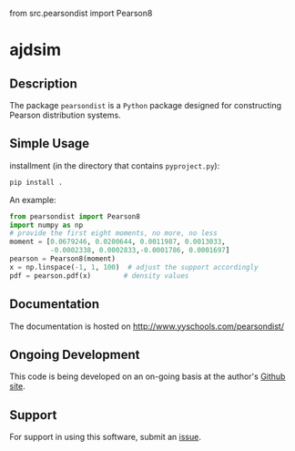 from src.pearsondist import Pearson8

# ajdsim

## Description

The package `pearsondist` is a `Python` package designed for constructing Pearson distribution systems. 

## Simple Usage

installment (in the directory that contains `pyproject.py`):

```bash
pip install .
```

An example:

```python
from pearsondist import Pearson8
import numpy as np
# provide the first eight moments, no more, no less
moment = [0.0679246, 0.0200644, 0.0011987, 0.0013033,
          -0.0002338, 0.0002833,-0.0001786, 0.0001697]
pearson = Pearson8(moment)
x = np.linspace(-1, 1, 100)  # adjust the support accordingly
pdf = pearson.pdf(x)        # density values
```

## Documentation

The documentation is hosted on <http://www.yyschools.com/pearsondist/>

## Ongoing Development

This code is being developed on an on-going basis at the author's [Github site](https://github.com/xmlongan/pearsondist).

## Support

For support in using this software, submit an [issue](https://github.com/xmlongan/pearsondist/issues/new).
